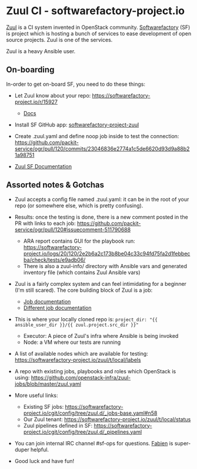 # Zuul CI - softwarefactory-project.io

[Zuul](https://zuul-ci.org/) is a CI system invented in OpenStack community.
[Softwarefactory](https://softwarefactory-project.io) (SF) is project which is hosting a bunch of services to ease
development of open source projects. Zuul is one of the services.

Zuul is a heavy Ansible user.


## On-boarding

In-order to get on-board SF, you need to do these things:

* Let Zuul know about your repo: https://softwarefactory-project.io/r/15927
  * [Docs](https://ansible.softwarefactory-project.io/docs/user/config_repo.html#config-repo)

* Install SF GitHub app: [softwarefactory-project-zuul](https://github.com/apps/softwarefactory-project-zuul)

* Create .zuul.yaml and define noop job inside to test the connection: https://github.com/packit-service/ogr/pull/120/commits/23046836e2774a1c5de6620d93d9a88b21a98751

* [Zuul SF Documentation](https://ansible.softwarefactory-project.io/docs/user/zuul_user.html)


## Assorted notes & Gotchas

* Zuul accepts a config file named .zuul.yaml: it can be in the root of your repo (or somewhere else, which is pretty confusing).

* Results: once the testing is done, there is a new comment posted in the PR with links to each job: https://github.com/packit-service/ogr/pull/120#issuecomment-511790688
  * ARA report contains GUI for the playbook run: https://softwarefactory-project.io/logs/20/120/2e2b6a2c173b8be04c33c94fd75fa2d1febbecba/check/tests/e9adb06/
  * There is also a zuul-info/ directory with Ansible vars and generated inventory file (which contains Zuul Ansible vars)

* Zuul is a fairly complex system and can feel intimidating for a beginner (I'm still scared). The core building block of Zuul is a job:
  * [Job documentation](https://zuul-ci.org/docs/zuul/user/config.html#job)
  * [Different job documentation](https://zuul-ci.org/docs/zuul/user/jobs.html#job-content)

* This is where your locally cloned repo is: `project_dir: "{{ ansible_user_dir }}/{{ zuul.project.src_dir }}"`
  * Executor: A piece of Zuul's infra where Ansible is being invoked
  * Node: a VM where our tests are running

* A list of available nodes which are available for testing: https://softwarefactory-project.io/zuul/t/local/labels

* A repo with existing jobs, playbooks and roles which OpenStack is using: https://github.com/openstack-infra/zuul-jobs/blob/master/zuul.yaml

* More useful links:
  * Existing SF jobs: https://softwarefactory-project.io/cgit/config/tree/zuul.d/_jobs-base.yaml#n58
  * Our Zuul tenant: https://softwarefactory-project.io/zuul/t/local/status
  * Zuul pipelines defined in SF: https://softwarefactory-project.io/cgit/config/tree/zuul.d/_pipelines.yaml

* You can join internal IRC channel #sf-ops for questions. [Fabien](https://github.com/morucci) is super-duper helpful.

* Good luck and have fun!

